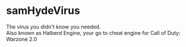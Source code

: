 # samHydeVirus
The virus you didn't know you needed.  
Also known as Halberd Engine, your go to cheat engine for Call of Duty: Warzone 2.0
